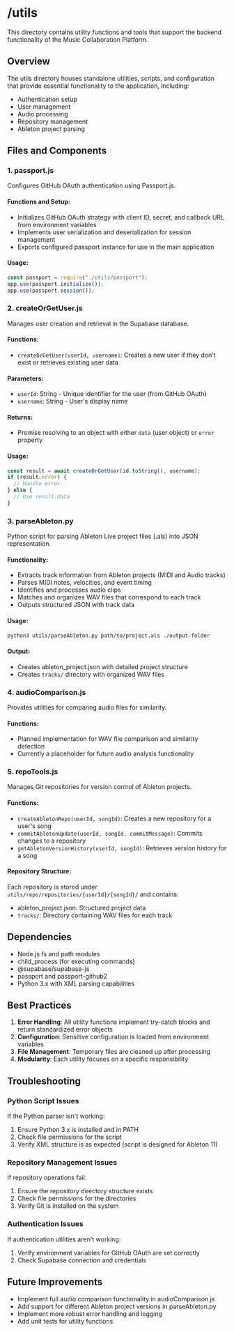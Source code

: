 # /utils
This directory contains utility functions and tools that support the backend functionality of the Music Collaboration Platform.

## Overview

The utils directory houses standalone utilities, scripts, and configuration that provide essential functionality to the application, including:

- Authentication setup
- User management
- Audio processing
- Repository management
- Ableton project parsing

## Files and Components

### 1. passport.js

Configures GitHub OAuth authentication using Passport.js.

#### Functions and Setup:
- Initializes GitHub OAuth strategy with client ID, secret, and callback URL from environment variables
- Implements user serialization and deserialization for session management
- Exports configured passport instance for use in the main application

#### Usage:
```js
const passport = require("./utils/passport");
app.use(passport.initialize());
app.use(passport.session());
```

### 2. createOrGetUser.js

Manages user creation and retrieval in the Supabase database.

#### Functions:
- `createOrGetUser(userId, username)`: Creates a new user if they don't exist or retrieves existing user data

#### Parameters:
- `userId`: String - Unique identifier for the user (from GitHub OAuth)
- `username`: String - User's display name

#### Returns:
- Promise resolving to an object with either `data` (user object) or `error` property

#### Usage:
```js
const result = await createOrGetUser(id.toString(), username);
if (result.error) {
  // Handle error
} else {
  // Use result.data
}
```

### 3. parseAbleton.py

Python script for parsing Ableton Live project files (.als) into JSON representation.

#### Functionality:
- Extracts track information from Ableton projects (MIDI and Audio tracks)
- Parses MIDI notes, velocities, and event timing
- Identifies and processes audio clips
- Matches and organizes WAV files that correspond to each track
- Outputs structured JSON with track data

#### Usage:
```bash
python3 utils/parseAbleton.py path/to/project.als ./output-folder
```

#### Output:
- Creates ableton_project.json with detailed project structure
- Creates `tracks/` directory with organized WAV files

### 4. audioComparison.js

Provides utilities for comparing audio files for similarity.

#### Functions:
- Planned implementation for WAV file comparison and similarity detection
- Currently a placeholder for future audio analysis functionality

### 5. repoTools.js

Manages Git repositories for version control of Ableton projects.

#### Functions:
- `createAbletonRepo(userId, songId)`: Creates a new repository for a user's song
- `commitAbletonUpdate(userId, songId, commitMessage)`: Commits changes to a repository
- `getAbletonVersionHistory(userId, songId)`: Retrieves version history for a song

#### Repository Structure:
Each repository is stored under `utils/repo/repositories/{userId}/{songId}/` and contains:
- ableton_project.json: Structured project data
- `tracks/`: Directory containing WAV files for each track

## Dependencies

- Node.js fs and path modules
- child_process (for executing commands)
- @supabase/supabase-js
- passport and passport-github2
- Python 3.x with XML parsing capabilities

## Best Practices

1. **Error Handling**: All utility functions implement try-catch blocks and return standardized error objects
2. **Configuration**: Sensitive configuration is loaded from environment variables
3. **File Management**: Temporary files are cleaned up after processing
4. **Modularity**: Each utility focuses on a specific responsibility

## Troubleshooting

### Python Script Issues

If the Python parser isn't working:

1. Ensure Python 3.x is installed and in PATH
2. Check file permissions for the script
3. Verify XML structure is as expected (script is designed for Ableton 11)

### Repository Management Issues

If repository operations fail:

1. Ensure the repository directory structure exists
2. Check file permissions for the directories
3. Verify Git is installed on the system

### Authentication Issues

If authentication utilities aren't working:

1. Verify environment variables for GitHub OAuth are set correctly
2. Check Supabase connection and credentials

## Future Improvements

- Implement full audio comparison functionality in audioComparison.js
- Add support for different Ableton project versions in parseAbleton.py
- Implement more robust error handling and logging
- Add unit tests for utility functions